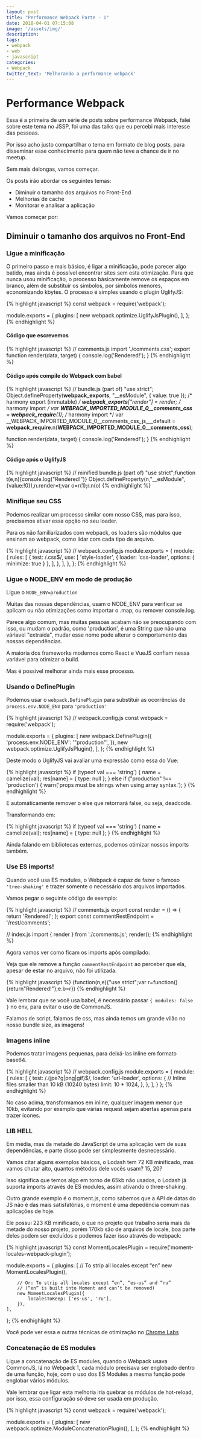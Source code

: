 ```yaml
---
layout: post
title: "Performance Webpack Parte - 1"
date: 2018-04-01 07:15:08
image: '/assets/img/'
description:
tags:
- webpack
- web
- javascript
categories:
- Webpack
twitter_text: 'Melhorando a performance webpack'
---
```


# Performance Webpack

Essa é a primeira de um série de posts sobre performance Webpack, falei sobre este tema no JSSP, foi uma das talks que eu percebi mais interesse das pessoas.

Por isso acho justo compartilhar o tema em formato de blog posts, para disseminar esse conhecimento para quem não teve a chance de ir no meetup.

Sem mais delongas, vamos começar.

Os posts irão abordar os seguintes temas:

* Diminuir o tamanho dos arquivos no Front-End
* Melhorias de cache
* Monitorar e analisar a aplicação

Vamos começar por:

## Diminuir o tamanho dos arquivos no Front-End


### Ligue a minificação

O primeiro passo e mais básico, é ligar a minificação, pode parecer algo batido, mas ainda é possível encontrar sites sem esta otimização.
Para que nunca usou minificação, o processo básicamente remove os espaços em branco, além de substituir os simbolos, por simbolos menores, economizando kbytes.
O processo é simples usando o plugin UglifyJS:

{% highlight javascript %}
const webpack = require('webpack');

module.exports = {
    plugins: [
        new webpack.optimize.UglifyJsPlugin(),
    ],
};
{% endhighlight %}

#### Código que escrevemos

{% highlight javascript %}
// comments.js
import './comments.css';
export function render(data, target) {
    console.log('Rendered!');
}
{% endhighlight %}

#### Código após compile do Webpack com babel

{% highlight javascript %}
// bundle.js (part of)
"use strict";
Object.defineProperty(__webpack_exports__, "__esModule", { value: true });
/* harmony export (immutable) */ __webpack_exports__["render"] = render;
/* harmony import */ var __WEBPACK_IMPORTED_MODULE_0__comments_css__ = __webpack_require__(1);
/* harmony import */ var __WEBPACK_IMPORTED_MODULE_0__comments_css_js___default =
__webpack_require__.n(__WEBPACK_IMPORTED_MODULE_0__comments_css__);

function render(data, target) {
console.log('Rendered!');
}
{% endhighlight %}

#### Código após o UglifyJS

{% highlight javascript %}
// minified bundle.js (part of)
"use strict";function t(e,n){console.log("Rendered!")}
Object.defineProperty(n,"__esModule",{value:!0}),n.render=t;var o=r(1);r.n(o)
{% endhighlight %}

### Minifique seu CSS

Podemos realizar um processo similar com nosso CSS, mas para isso, precisamos ativar essa opção no seu loader.

Para os não familiarizados com webpack, os loaders são módulos que ensinam ao webpack, como lidar com cada tipo de arquivo.


{% highlight javascript %}
// webpack.config.js
module.exports = {
    module: {
        rules: [
        {
            test: /\.css$/,
            use: [
                'style-loader',
                { loader: 'css-loader', options: { minimize: true } },
            ],
        },
        ],
    },
};
{% endhighlight %}

### Ligue o NODE_ENV em modo de produção

Ligue o ```NODE_ENV=production```

Muitas das nossas dependências, usam o NODE_ENV para verificar se aplicam ou não otimizações como importar o .map, ou remover console.log.

Parece algo comum, mas muitas pessoas acabam não se preocupando com isso, ou mudam o padrão, como 'production', é uma String que não uma váriavel "extraída", mudar esse nome pode alterar o comportamento das nossas dependências.

A maioria dos frameworks modernos como React e VueJS confiam nessa variável para otimizar o build.

Mas é possível melhorar ainda mais esse processo.

### Usando o DefinePlugin

Podemos usar o `webpack.DefinePlugin` para substituir as ocorrências de `process.env.NODE_ENV` para `'production'`

{% highlight javascript %}
// webpack.config.js
const webpack = require('webpack');

module.exports = {
plugins: [
    new webpack.DefinePlugin({
    'process.env.NODE_ENV': '"production"',
    }),
    new webpack.optimize.UglifyJsPlugin(),
],
};
{% endhighlight %}

Deste modo o UglifyJS vai avaliar uma expressão como essa do Vue:

{% highlight javascript %}
if (typeof val === 'string') {
    name = camelize(val);
    res[name] = { type: null };
} else if ("production" !== 'production') {
    warn('props must be strings when using array syntax.');
}
{% endhighlight %}

E automáticamente remover o else que retornará false, ou seja, deadcode.

Transformando em:

{% highlight javascript %}
if (typeof val === 'string') {
    name = camelize(val);
    res[name] = { type: null };
}
{% endhighlight %}

Ainda falando em bibliotecas externas, podemos otimizar nossos imports também.

### Use ES imports!

Quando você usa ES modules, o Webpack é capaz de fazer o famoso `'tree-shaking'` e trazer somente o necessário dos arquivos importados.

Vamos pegar o seguinte código de exemplo:

{% highlight javascript %}
// comments.js
export const render = () => { return 'Rendered!'; };
export const commentRestEndpoint = '/rest/comments';

// index.js
import { render } from './comments.js';
render();
{% endhighlight %}

Agora vamos ver como ficam os imports após compilado:

Veja que ele remove a função `commentRestEndpoint` ao perceber que ela, apesar de estar no arquivo, não foi utilizada.

{% highlight javascript %}
(function(n,e){"use strict";var r=function(){return"Rendered!"};e.b=r})
{% endhighlight %}

Vale lembrar que se você usa babel, é necessário passar `{ modules: false }` no env, para evitar o uso de CommonJS.

Falamos de script, falamos de css, mas ainda temos um grande vilão no nosso bundle size, as imagens!

### Imagens inline

Podemos tratar imagens pequenas, para deixá-las inline em formato base64.

{% highlight javascript %}
// webpack.config.js
module.exports = {
module: {
    rules: [
    {
        test: /\.(jpe?g|png|gif)$/,
        loader: 'url-loader',
        options: {
        // Inline files smaller than 10 kB (10240 bytes)
        limit: 10 * 1024,
        },
    },
    ],
}
};
{% endhighlight %}

No caso acima, transformamos em inline, qualquer imagem menor que 10kb, evitando por exemplo que várias request sejam abertas apenas para trazer ícones.

### LIB HELL

Em média, mas da metade do JavaScript de uma aplicação vem de suas dependências, e parte disso pode ser simplesmente desnecessário.

Vamos citar alguns exemplos básicos, o Lodash tem 72 KB minificado, mas vamos chutar alto, quantos métodos dele vocês usam? 15, 20?

Isso significa que temos algo em torno de 65kb não usados, o Lodash já suporta imports através de ES modules, assim ativando o three-shaking.

Outro grande exemplo é o moment.js, como sabemos que a API de datas do JS não é das mais satisfatórias, o moment é uma depedência comum nas aplicações de hoje.

Ele possui 223 KB minificado, o que no projeto que trabalho seria mais da metade do nosso projeto, porém 170kb são de arquivos de locale, boa parte deles podem ser excluídos e podemos fazer isso através do webpack:

{% highlight javascript %}
const MomentLocalesPlugin = require('moment-locales-webpack-plugin');

module.exports = {
    plugins: [
        // To strip all locales except “en”
        new MomentLocalesPlugin(),

        // Or: To strip all locales except “en”, “es-us” and “ru”
        // (“en” is built into Moment and can’t be removed)
        new MomentLocalesPlugin({
            localesToKeep: ['es-us', 'ru'],
        }),
    ],
};
{% endhighlight %}

Você pode ver essa e outras técnicas de otimização no [Chrome Labs](https://github.com/GoogleChromeLabs/webpack-libs-optimizations)


### Concatenação de ES modules

Ligue a concatenação de ES modules, quando o Webpack usava CommonJS, lá no Webpack 1, cada módulo precisava ser englobado dentro de uma função, hoje, com o uso dos ES Modules a mesma função pode englobar vários módulos.

Vale lembrar que ligar esta melhoria iria quebrar os módulos de hot-reload, por isso, essa configuração só deve ser usada em produção.

{% highlight javascript %}
const webpack = require('webpack');

module.exports = {
plugins: [
    new webpack.optimize.ModuleConcatenationPlugin(),
],
};
{% endhighlight %}